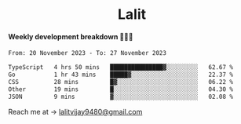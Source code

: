 <h1 align="center">Lalit</h1>

#### Weekly development breakdown 👨🏻‍💻
<!--START_SECTION:waka-->

```txt
From: 20 November 2023 - To: 27 November 2023

TypeScript   4 hrs 50 mins   ███████████████▓░░░░░░░░░   62.67 %
Go           1 hr 43 mins    █████▓░░░░░░░░░░░░░░░░░░░   22.37 %
CSS          28 mins         █▓░░░░░░░░░░░░░░░░░░░░░░░   06.22 %
Other        19 mins         █░░░░░░░░░░░░░░░░░░░░░░░░   04.30 %
JSON         9 mins          ▓░░░░░░░░░░░░░░░░░░░░░░░░   02.08 %
```

<!--END_SECTION:waka-->

Reach me at → lalitvijay9480@gmail.com
